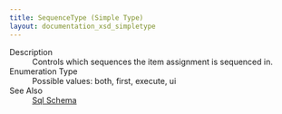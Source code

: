 ```yaml
---
title: SequenceType (Simple Type)
layout: documentation_xsd_simpletype
---
```

<dl>
  <dt>Description</dt>
  <dd>                 Controls which sequences the item assignment is sequenced in.             </dd>
  <dt>Enumeration Type</dt>
  <dd>Possible values: both, first, execute, ui</dd>
  <dt>See Also</dt>
  <dd>
    <a href="../sql">Sql Schema</a>
  </dd>
</dl>
